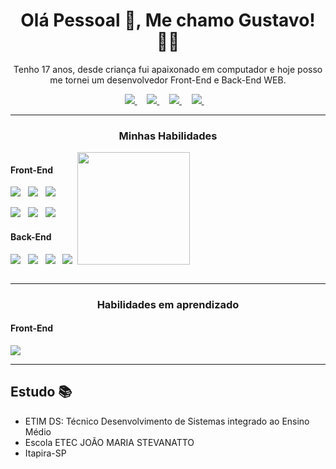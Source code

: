 
<h1 align='center'>Olá Pessoal 👋, Me chamo Gustavo! 👦🏻</h1>

<p align='center'>
Tenho 17 anos, desde criança fui apaixonado em computador e hoje posso me tornei um desenvolvedor Front-End e Back-End WEB.
</p>

<p align='center'>
    <a href="https://github.com/CoderGustavo/">
        <img src="https://img.shields.io/badge/Github-000?style=for-the-badge&logo=github&logoColor=white" />
    </a>&nbsp;&nbsp;&nbsp;
    <a href="https://www.linkedin.com/in/gustavo-ornaghi-antunes-713ba91b3/">
        <img src="https://img.shields.io/badge/LinkedIn-blue?style=for-the-badge&logo=linkedIn&logoColor=white" />
    </a>&nbsp;&nbsp;&nbsp;
    <a href="https://www.instagram.com/gusta_ornaghi/">
        <img src="https://img.shields.io/badge/Instagram-1ca0f1?style=for-the-badge&logo=instagram&logoColor=white" />
    </a>&nbsp;&nbsp;&nbsp;
    <a href="https://www.tiktok.com/@codergustavo">
        <img src="https://img.shields.io/badge/TikTok-be2edd?style=for-the-badge&logo=tiktok&logoColor=white" />
    </a>&nbsp;&nbsp;&nbsp;
</p>

<hr />

<h3 align='center'>Minhas Habilidades</h3> 
<div style="display:flex;">
    <div>
<h4> Front-End</h4>
            <p>
                <img src="https://img.shields.io/badge/html5%20-%23e34f26.svg?&style=for-the-badge&logo=html5&logoColor=white" />&nbsp;&nbsp;
                <img src="https://img.shields.io/badge/CSS3-1572B6?&style=for-the-badge&logo=css3&logoColor=white" />&nbsp;&nbsp;
                <img src="https://img.shields.io/badge/sass%20-%23cc6699.svg?&style=for-the-badge&logo=sass&logoColor=white" />&nbsp;&nbsp;
            </p>
            <p>
                <img src="https://img.shields.io/badge/JavaScript-F7DF1E?style=for-the-badge&logo=javascript&logoColor=black" />&nbsp;&nbsp;
                <img src="https://img.shields.io/badge/JQuery-3498db?style=for-the-badge&logo=jquery&logoColor=white" />&nbsp;&nbsp;
                <img src="https://img.shields.io/badge/BootStrap-563D7C?style=for-the-badge&logo=bootstrap&logoColor=white" />&nbsp;&nbsp;
            </p>
            
<h4> Back-End</h4>
                <p>
                    <img src="https://img.shields.io/badge/PHP-9b59b6?style=for-the-badge&logo=php&logoColor=white" />&nbsp;&nbsp;
                    <img src="https://img.shields.io/badge/MySql-3498db?style=for-the-badge&logo=mysql&logoColor=white" />&nbsp;&nbsp;
                    <img src="https://img.shields.io/badge/Laravel-e74c3c?style=for-the-badge&logo=laravel&logoColor=white" />&nbsp;&nbsp;
                    <img src="https://img.shields.io/badge/Python-1572B6?style=for-the-badge&logo=python&logoColor=white" />&nbsp;&nbsp;
                </p>
    </div>
    <div>
        <img height="180em" src="https://github-readme-stats.vercel.app/api/top-langs/?username=rafaballerini&layout=compact&langs_count=7&theme=dracula"/>
    </div>
</div>

<hr />

<h3 align='center'>Habilidades em aprendizado</h3>

<h4> Front-End</h4>
<p>
    <img src="https://img.shields.io/badge/React-20232A?style=for-the-badge&logo=react&logoColor=61DAFB" />
</p>

<hr />

## Estudo 📚

- ETIM DS: Técnico Desenvolvimento de Sistemas integrado ao Ensino Médio 
- Escola ETEC JOÃO MARIA STEVANATTO
- Itapira-SP

